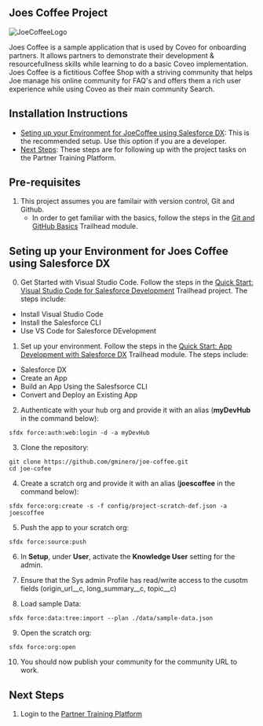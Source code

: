 ## Joes Coffee Project

![JoeCoffeeLogo](JoesLogo.png)

Joes Coffee is a sample application that is used by Coveo for onboarding partners. It allows partners to demonstrate their development & resourcefullness skills while learning to do a basic Coveo implementation. Joes Coffee is a fictitious Coffee Shop with a striving community that helps Joe manage his online community for FAQ's and offers them a rich user experience while using Coveo as their main community Search.


## Installation Instructions

-   [Seting up your Environment for JoeCoffee using Salesforce DX](#setting-up-JoeCoffee-using-salesforce-dx): This is the recommended setup. Use this option if you are a developer.
-   [Next Steps](#next-steps): These steps are for following up with the project tasks on the Partner Training Platform.

## Pre-requisites
1. This project assumes you are familair with version control, Git and Github.
    -   In order to get familiar with the basics, follow the steps in the [Git and GitHub Basics](https://trailhead.salesforce.com/en/content/learn/modules/git-and-git-hub-basics) Trailhead module.

## Seting up your Environment for Joes Coffee using Salesforce DX

0. Get Started with Visual Studio Code. Follow the steps in the [Quick Start: Visual Studio Code for Salesforce Development](https://trailhead.salesforce.com/content/learn/projects/quickstart-vscode-salesforce) Trailhead project. The steps include:

-  Install Visual Studio Code
-  Install the Salesforce CLI
-  Use VS Code for Salesforce DEvelopment  

1. Set up your environment. Follow the steps in the [Quick Start: App Development with Salesforce DX](https://trailhead.salesforce.com/en/content/learn/modules/sfdx_app_dev) Trailhead module. The steps include:

-   Salesforce DX
-   Create an App
-   Build an App Using the Salesfsorce CLI
-   Convert and Deploy an Existing App

2. Authenticate with your hub org and provide it with an alias (**myDevHub** in the command below):

```
sfdx force:auth:web:login -d -a myDevHub
```

3. Clone the repository:

```
git clone https://github.com/gminero/joe-coffee.git
cd joe-cofee
```

4. Create a scratch org and provide it with an alias (**joescoffee** in the command below):

```
sfdx force:org:create -s -f config/project-scratch-def.json -a joescoffee
```

5. Push the app to your scratch org:

```
sfdx force:source:push
```

6. In **Setup**, under **User**, activate the **Knowledge User** setting for the admin.

7. Ensure that the Sys admin Profile has read/write access to the cusotm fields (origin_url__c, long_summary__c, topic__c)

8. Load sample Data:

```
sfdx force:data:tree:import --plan ./data/sample-data.json
```

9. Open the scratch org:

```
sfdx force:org:open
```

10. You should now publish your community for the community URL to work.

## Next Steps

1. Login to the [Partner Training Platform](https://101.coveo.com)
